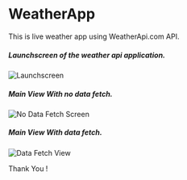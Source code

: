 # WeatherApp

This is live weather app using WeatherApi.com API.

##### Launchscreen of the weather api application.
![Launchscreen](https://user-images.githubusercontent.com/52463851/127085190-d34ef207-ea30-43fe-ac25-4a6d2da2999b.png)

##### Main View With no data fetch.
![No Data Fetch Screen](https://user-images.githubusercontent.com/52463851/127085207-0e4b48c1-b550-4cbb-9ea0-2d6c098435d7.png)

##### Main View With data fetch.
![Data Fetch View](https://user-images.githubusercontent.com/52463851/127085211-893f18bf-bd79-41b2-9833-0d822e316876.png)

Thank You !
